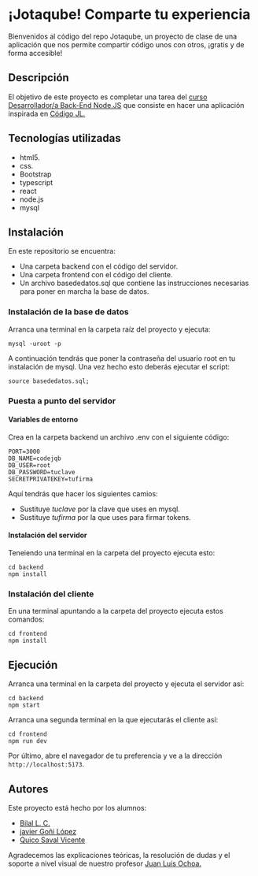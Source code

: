 # ¡Jotaqube! Comparte tu experiencia

Bienvenidos al código del repo Jotaqube, un proyecto de clase de una aplicación que nos permite compartir código unos con otros, ¡gratis y de forma accesible!

## Descripción

El objetivo de este proyecto es completar una tarea del [curso Desarrollador/a Back-End Node.JS](https://insertaonce.arelance.com/course/view.php?id=32) que consiste en hacer una aplicación inspirada en [Código JL.](https://codigojl.web.app)

## Tecnologías utilizadas

- html5.
- css.
- Bootstrap
- typescript
- react
- node.js
- mysql

## Instalación

En este repositorio se encuentra:

- Una carpeta backend con el código del servidor.
- Una carpeta frontend con el código del cliente.
- Un archivo basededatos.sql que contiene las instrucciones necesarias para poner en marcha la base de datos.

### Instalación de la base de datos

Arranca una terminal en la carpeta raíz del proyecto y ejecuta:

`mysql -uroot -p`

A continuación tendrás que poner la contraseña del usuario root en tu instalación de mysql. Una vez hecho esto deberás ejecutar el script:

`source basededatos.sql;`

### Puesta a punto del servidor

#### Variables de entorno

Crea en la carpeta backend un archivo .env con el siguiente código:

```env
PORT=3000
DB_NAME=codejqb
DB_USER=root
DB_PASSWORD=tuclave
SECRETPRIVATEKEY=tufirma
```

Aquí tendrás que hacer los siguientes camios:

- Sustituye *tuclave* por la clave que uses en mysql.
- Sustituye *tufirma* por la que uses para firmar tokens.

#### Instalación del servidor

Teneiendo una terminal en la carpeta del proyecto ejecuta esto:

```shell
cd backend
npm install
```

### Instalación del cliente

En una terminal apuntando a la carpeta del proyecto ejecuta estos comandos:

```shell
cd frontend
npm install
```

## Ejecución

Arranca una terminal en la carpeta del proyecto y ejecuta el servidor así:

```shell
cd backend
npm start
```

Arranca una segunda terminal en la que ejecutarás el cliente así:

```shell
cd frontend
npm run dev
```

Por último, abre el navegador de tu preferencia y ve a la dirección `http://localhost:5173`.

## Autores

Este proyecto está hecho por los alumnos:

- [Bilal L. C.](https://github.com/Mskenmasters)
- [javier Goñi López](https://github.com/dinoscord)
- [Quico Saval Vicente](https://github.com/quicosv)

Agradecemos las explicaciones teóricas, la resolución de dudas y el soporte a nivel visual de nuestro profesor [Juan Luis Ochoa.](https://github.com/jlochoa)
